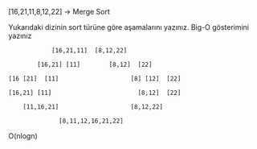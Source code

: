 [16,21,11,8,12,22] -> Merge Sort

Yukarıdaki dizinin sort türüne göre aşamalarını yazınız.
Big-O gösterimini yazınız

                [16,21,11]  [8,12,22]

            [16,21] [11]        [8,12]  [22]

    [16 [21]  [11]                    [8] [12]  [22]

    [16,21] [11]                        [8,12]  [22]

        [11,16,21]                    [8,12,22]

                  [8,11,12,16,21,22]






O(nlogn)